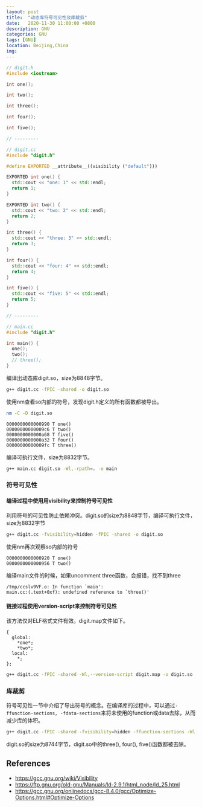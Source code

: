 ```yaml
---
layout: post
title:  "动态库符号可见性及库裁剪"
date:   2020-11-30 11:00:00 +0800
description: GNU
categories: GNU
tags: [GNU]
location: Beijing,China
img: 
---
```




```c++
// digit.h
#include <iostream>

int one();

int two();

int three();

int four();

int five();

// ---------

// digit.cc
#include "digit.h"

#define EXPORTED __attribute__((visibility ("default")))

EXPORTED int one() {
  std::cout << "one: 1" << std::endl;
  return 1;
}

EXPORTED int two() {
  std::cout << "two: 2" << std::endl;
  return 2;
}

int three() {
  std::cout << "three: 3" << std::endl;
  return 3;
}

int four() {
  std::cout << "four: 4" << std::endl;
  return 4;
}

int five() {
  std::cout << "five: 5" << std::endl;
  return 5;
}

// ---------

// main.cc
#include "digit.h"

int main() {
  one();
  two();
  // three();
}
```

编译出动态库digit.so，size为8848字节。

```bash
g++ digit.cc -fPIC -shared -o digit.so
```

使用nm查看so内部的符号，发现digit.h定义的所有函数都被导出。

```bash
nm -C -D digit.so
```

```
0000000000000990 T one()
00000000000009c6 T two()
0000000000000a68 T five()
0000000000000a32 T four()
00000000000009fc T three()
```

编译可执行文件，size为8832字节。

```bash
g++ main.cc digit.so -Wl,-rpath=. -o main
```



### 符号可见性

#### 编译过程中使用用visibility来控制符号可见性

利用符号的可见性防止依赖冲突。digit.so的size为8848字节，编译可执行文件，size为8832字节

```bash
g++ digit.cc -fvisibility=hidden -fPIC -shared -o digit.so
```

使用nm再次观察so内部的符号

```
0000000000000920 T one()
0000000000000956 T two()
```

编译main文件的时候，如果uncomment three函数，会报错，找不到three

```
/tmp/ccslv9VF.o: In function `main':
main.cc:(.text+0xf): undefined reference to `three()'
```



#### 链接过程使用version-script来控制符号可见性

该方法仅对ELF格式文件有效。digit.map文件如下。

```
{
  global:
    *one*;
    *two*;
  local:
    *;
};
```

```bash
g++ digit.cc -fPIC -shared -Wl,--version-script digit.map -o digit.so
```



### 库裁剪 

符号可见性一节中介绍了导出符号的概念。在编译库的过程中，可以通过`-ffunction-sections, -fdata-sections`来将未使用的function或data去除，从而减少库的体积。

```bash
g++ digit.cc -fPIC -shared -fvisibility=hidden -ffunction-sections -Wl,--gc-sections -o digit.so
```

digit.so的size为8744字节，digit.so中的three(), four(), five()函数都被去除。



## References

- https://gcc.gnu.org/wiki/Visibility
- https://ftp.gnu.org/old-gnu/Manuals/ld-2.9.1/html_node/ld_25.html
- https://gcc.gnu.org/onlinedocs/gcc-8.4.0/gcc/Optimize-Options.html#Optimize-Options